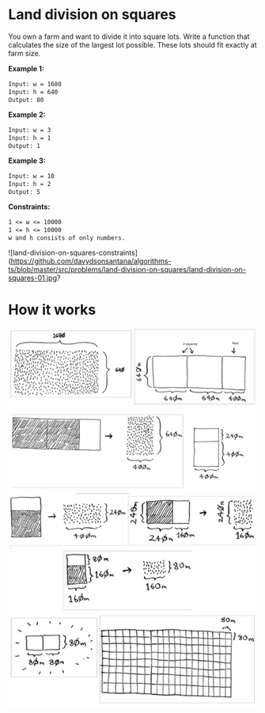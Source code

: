 # Land division on squares

You own a farm and want to divide it into square lots. Write a function that calculates the size of the largest lot possible. These lots should fit exactly at farm size.

**Example 1:**

```
Input: w = 1680
Input: h = 640
Output: 80
```

**Example 2:**

```
Input: w = 3
Input: h = 1
Output: 1
```

**Example 3:**

```
Input: w = 10
Input: h = 2
Output: 5
```

**Constraints:**

```
1 <= w <= 10000
1 <= h <= 10000
w and h consists of only numbers.
```

![land-division-on-squares-constraints](https://github.com/davydsonsantana/algorithms-ts/blob/master/src/problems/land-division-on-squares/land-division-on-squares-01.jpg?

# How it works

![land-division-on-squares-explanation](https://github.com/davydsonsantana/algorithms-ts/blob/master/src/problems/land-division-on-squares/land-division-on-squares-02.jpg?raw=true)
